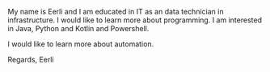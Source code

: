 My name is Eerli and I am educated in IT as an data technician in infrastructure.
I would like to learn more about programming.
I am interested in Java, Python and Kotlin and Powershell.

I would like to learn more about automation.

Regards,
Eerli
